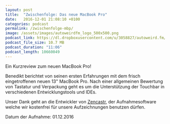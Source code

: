 ```yaml
---
layout: post
title:  "Zwischenfolge: Das neue MacBook Pro"
date:   2016-12-01 21:08:10 +0100
categories: podcast
permalink: /zwischenfolge-mbp/
image: /assets/images/autoweirdfm_logo_500x500.png
podcast_link: https://dl.dropboxusercontent.com/u/3058827/autoweird.fm/zwischenfolge_MacBookPro.mp3
podcast_file_size: 10.7 MB
podcast_duration: "11:06"
podcast_length: 10660049
---
```


Ein Kurzreview zum neuen MacBook Pro!

Benedikt berichtet von seinen ersten Erfahrungen mit dem frisch eingetroffenen neuen 13" MacBook Pro. Nach einer allgemeinen Bewertung von Tastatur und Verpackung geht es um die Unterstützung der Touchbar in verschiedenen Entwicklungstools und IDEs.

Unser Dank geht an die Entwickler von [Zencastr](https://zencastr.com), der Aufnahmesoftware welche wir kostenfrei für unsere Aufzeichnungen benutzen dürfen.

Datum der Aufnahme: 01.12.2016
